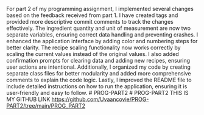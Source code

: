 For part 2 of my programming assignment, I implemented several changes based on the feedback received from part 1. I have created tags and provided more descriptive commit comments to track the changes effectively. The ingredient quantity and unit of measurement are now two separate variables, ensuring correct data handling and preventing crashes. I enhanced the application interface by adding color and numbering steps for better clarity. The recipe scaling functionality now works correctly by scaling the current values instead of the original values. I also added confirmation prompts for clearing data and adding new recipes, ensuring user actions are intentional. Additionally, I organized my code by creating separate class files for better modularity and added more comprehensive comments to explain the code logic. Lastly, I improved the README file to include detailed instructions on how to run the application, ensuring it is user-friendly and easy to follow.
#   P R O G - P A R T 2 
 
 #   P R O G - P A R T 2 
 
THIS IS MY GITHUB LINK
https://github.com/Uvaancovie/PROG-PART2/tree/main/PROG_PART2
 
